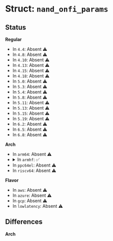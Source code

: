 # Struct: <code>nand_onfi_params</code>

## Status
<b>Regular</b>
<ul>
<li>
In <code>4.4</code>: Absent ⚠️
</li>
<li>
In <code>4.8</code>: Absent ⚠️
</li>
<li>
In <code>4.10</code>: Absent ⚠️
</li>
<li>
In <code>4.13</code>: Absent ⚠️
</li>
<li>
In <code>4.15</code>: Absent ⚠️
</li>
<li>
In <code>4.18</code>: Absent ⚠️
</li>
<li>
In <code>5.0</code>: Absent ⚠️
</li>
<li>
In <code>5.3</code>: Absent ⚠️
</li>
<li>
In <code>5.4</code>: Absent ⚠️
</li>
<li>
In <code>5.8</code>: Absent ⚠️
</li>
<li>
In <code>5.11</code>: Absent ⚠️
</li>
<li>
In <code>5.13</code>: Absent ⚠️
</li>
<li>
In <code>5.15</code>: Absent ⚠️
</li>
<li>
In <code>5.19</code>: Absent ⚠️
</li>
<li>
In <code>6.2</code>: Absent ⚠️
</li>
<li>
In <code>6.5</code>: Absent ⚠️
</li>
<li>
In <code>6.8</code>: Absent ⚠️
</li>
</ul>
<b>Arch</b>
<ul>
<li>
In <code>arm64</code>: Absent ⚠️
</li>
<li>
<details>
<summary>In <code>armhf</code>: ✅</summary>

```c
struct nand_onfi_params {
    u8 sig[4];
    __le16 revision;
    __le16 features;
    __le16 opt_cmd;
    u8 reserved0[2];
    __le16 ext_param_page_length;
    u8 num_of_param_pages;
    u8 reserved1[17];
    char manufacturer[12];
    char model[20];
    u8 jedec_id;
    __le16 date_code;
    u8 reserved2[13];
    __le32 byte_per_page;
    __le16 spare_bytes_per_page;
    __le32 data_bytes_per_ppage;
    __le16 spare_bytes_per_ppage;
    __le32 pages_per_block;
    __le32 blocks_per_lun;
    u8 lun_count;
    u8 addr_cycles;
    u8 bits_per_cell;
    __le16 bb_per_lun;
    __le16 block_endurance;
    u8 guaranteed_good_blocks;
    __le16 guaranteed_block_endurance;
    u8 programs_per_page;
    u8 ppage_attr;
    u8 ecc_bits;
    u8 interleaved_bits;
    u8 interleaved_ops;
    u8 reserved3[13];
    u8 io_pin_capacitance_max;
    __le16 async_timing_mode;
    __le16 program_cache_timing_mode;
    __le16 t_prog;
    __le16 t_bers;
    __le16 t_r;
    __le16 t_ccs;
    __le16 src_sync_timing_mode;
    u8 src_ssync_features;
    __le16 clk_pin_capacitance_typ;
    __le16 io_pin_capacitance_typ;
    __le16 input_pin_capacitance_typ;
    u8 input_pin_capacitance_max;
    u8 driver_strength_support;
    __le16 t_int_r;
    __le16 t_adl;
    u8 reserved4[8];
    __le16 vendor_revision;
    u8 vendor[88];
    __le16 crc;
};
```
</details>
</li>
<li>
In <code>ppc64el</code>: Absent ⚠️
</li>
<li>
In <code>riscv64</code>: Absent ⚠️
</li>
</ul>
<b>Flavor</b>
<ul>
<li>
In <code>aws</code>: Absent ⚠️
</li>
<li>
In <code>azure</code>: Absent ⚠️
</li>
<li>
In <code>gcp</code>: Absent ⚠️
</li>
<li>
In <code>lowlatency</code>: Absent ⚠️
</li>
</ul>

## Differences
<b>Arch</b>
<ul>
</ul>
